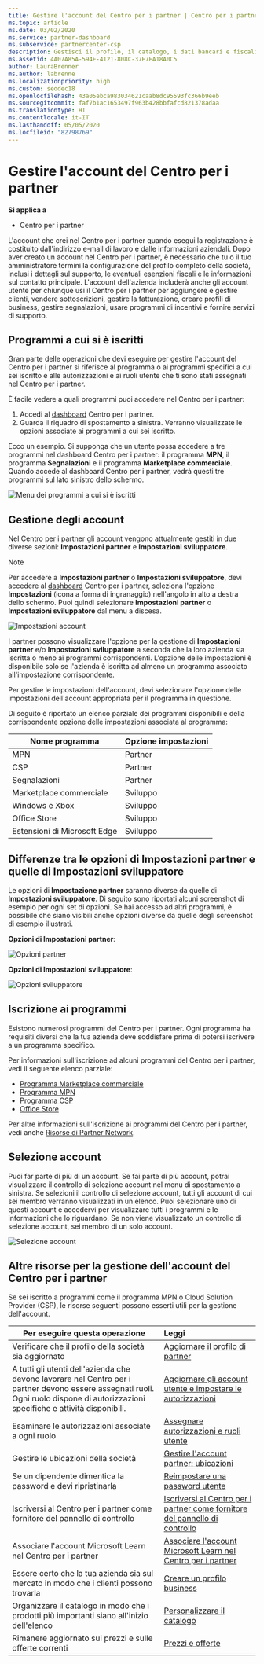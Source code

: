 ```yaml
---
title: Gestire l'account del Centro per i partner | Centro per i partner
ms.topic: article
ms.date: 03/02/2020
ms.service: partner-dashboard
ms.subservice: partnercenter-csp
description: Gestisci il profilo, il catalogo, i dati bancari e fiscali, i ruoli e le autorizzazioni della tua azienda e altro ancora nel Centro per i partner.
ms.assetid: 4A07A85A-594E-4121-808C-37E7FA18A0C5
author: LauraBrenner
ms.author: labrenne
ms.localizationpriority: high
ms.custom: seodec18
ms.openlocfilehash: 43a05ebca983034621caab8dc95593fc366b9eeb
ms.sourcegitcommit: faf7b1ac1653497f963b428bbfafcd821378adaa
ms.translationtype: HT
ms.contentlocale: it-IT
ms.lasthandoff: 05/05/2020
ms.locfileid: "82798769"
---
```

# <a name="manage-your-partner-center-account"></a>Gestire l'account del Centro per i partner

**Si applica a**

- Centro per i partner

L'account che crei nel Centro per i partner quando esegui la registrazione è costituito dall'indirizzo e-mail di lavoro e dalle informazioni aziendali. Dopo aver creato un account nel Centro per i partner, è necessario che tu o il tuo amministratore termini la configurazione del profilo completo della società, inclusi i dettagli sul supporto, le eventuali esenzioni fiscali e le informazioni sul contatto principale. L'account dell'azienda includerà anche gli account utente per chiunque usi il Centro per i partner per aggiungere e gestire clienti, vendere sottoscrizioni, gestire la fatturazione, creare profili di business, gestire segnalazioni, usare programmi di incentivi e fornire servizi di supporto.

## <a name="programs-in-which-you-are-enrolled"></a>Programmi a cui si è iscritti

Gran parte delle operazioni che devi eseguire per gestire l'account del Centro per i partner si riferisce al programma o ai programmi specifici a cui sei iscritto e alle autorizzazioni e ai ruoli utente che ti sono stati assegnati nel Centro per i partner.

È facile vedere a quali programmi puoi accedere nel Centro per i partner:

1. Accedi al [dashboard](https://partner.microsoft.com/dashboard) Centro per i partner.
2. Guarda il riquadro di spostamento a sinistra. Verranno visualizzate le opzioni associate ai programmi a cui sei iscritto.

Ecco un esempio. Si supponga che un utente possa accedere a tre programmi nel dashboard Centro per i partner: il programma **MPN**, il programma **Segnalazioni** e il programma **Marketplace commerciale**. Quando accede al dashboard Centro per i partner, vedrà questi tre programmi sul lato sinistro dello schermo.

![Menu dei programmi a cui si è iscritti](images/accountsettings/programs-enrolled-left-nav.png)

## <a name="account-management"></a>Gestione degli account

Nel Centro per i partner gli account vengono attualmente gestiti in due diverse sezioni: **Impostazioni partner** e **Impostazioni sviluppatore**.

>[!NOTE]
>Per accedere a **Impostazioni partner** o **Impostazioni sviluppatore**, devi accedere al [dashboard](https://partner.microsoft.com/dashboard) Centro per i partner, seleziona l'opzione **Impostazioni** (icona a forma di ingranaggio) nell'angolo in alto a destra dello schermo. Puoi quindi selezionare **Impostazioni partner** o **Impostazioni sviluppatore** dal menu a discesa.

![Impostazioni account](images/accountsettings/account1.png)

I partner possono visualizzare l'opzione per la gestione di **Impostazioni partner** e/o **Impostazioni sviluppatore** a seconda che la loro azienda sia iscritta o meno ai programmi corrispondenti. L'opzione delle impostazioni è disponibile solo se l'azienda è iscritta ad almeno un programma associato all'impostazione corrispondente.

Per gestire le impostazioni dell'account, devi selezionare l'opzione delle impostazioni dell'account appropriata per il programma in questione.  

Di seguito è riportato un elenco parziale dei programmi disponibili e della corrispondente opzione delle impostazioni associata al programma:

|**Nome programma**   |**Opzione impostazioni** |
|---------------------|:-----------------------|
|MPN   |Partner|
|CSP    |Partner|
|Segnalazioni   |Partner|
|Marketplace commerciale|Sviluppo|
|Windows e Xbox|Sviluppo|
|Office Store|Sviluppo|
|Estensioni di Microsoft Edge|Sviluppo|

## <a name="the-differences-in-partner-and-developer-settings-options"></a>Differenze tra le opzioni di Impostazioni partner e quelle di Impostazioni sviluppatore

Le opzioni di **Impostazione partner** saranno diverse da quelle di **Impostazioni sviluppatore**. Di seguito sono riportati alcuni screenshot di esempio per ogni set di opzioni. Se hai accesso ad altri programmi, è possibile che siano visibili anche opzioni diverse da quelle degli screenshot di esempio illustrati.

**Opzioni di Impostazioni partner**:

![Opzioni partner](images/accountsettings/partneroptions.png)

**Opzioni di Impostazioni sviluppatore**:

![Opzioni sviluppatore](images/accountsettings/devoptions.png)

## <a name="enrolling-in-programs"></a>Iscrizione ai programmi

Esistono numerosi programmi del Centro per i partner. Ogni programma ha requisiti diversi che la tua azienda deve soddisfare prima di potersi iscrivere a un programma specifico.

Per informazioni sull'iscrizione ad alcuni programmi del Centro per i partner, vedi il seguente elenco parziale:

- [Programma Marketplace commerciale](https://docs.microsoft.com/azure/marketplace/partner-center-portal/create-account)
- [Programma MPN](https://support.microsoft.com/help/4500026/enroll-and-subscribe-to-your-microsoft-partner-network-membership-in-p?tpqid=100-000012)
- [Programma CSP](https://docs.microsoft.com/partner-center/enrolling-in-the-csp-program)
- [Office Store](https://partner.microsoft.com/dashboard/account/v3/enrollment/introduction/office)

Per altre informazioni sull'iscrizione ai programmi del Centro per i partner, vedi anche [Risorse di Partner Network](https://partner.microsoft.com/).

## <a name="the-account-picker"></a>Selezione account

Puoi far parte di più di un account. Se fai parte di più account, potrai visualizzare il controllo di selezione account nel menu di spostamento a sinistra. Se selezioni il controllo di selezione account, tutti gli account di cui sei membro verranno visualizzati in un elenco. Puoi selezionare uno di questi account e accedervi per visualizzare tutti i programmi e le informazioni che lo riguardano. Se non viene visualizzato un controllo di selezione account, sei membro di un solo account.

![Selezione account](images/accountsettings/accountpicker.png)

## <a name="other-resources-to-help-you-manage-your-partner-center-account"></a>Altre risorse per la gestione dell'account del Centro per i partner

Se sei iscritto a programmi come il programma MPN o Cloud Solution Provider (CSP), le risorse seguenti possono esserti utili per la gestione dell'account.

|**Per eseguire questa operazione**   |**Leggi**   |
|-----------------------|:-----------------------|
|Verificare che il profilo della società sia aggiornato   |[Aggiornare il profilo di partner](update-your-partner-profile.md)|
|A tutti gli utenti dell'azienda che devono lavorare nel Centro per i partner devono essere assegnati ruoli. Ogni ruolo dispone di autorizzazioni specifiche e attività disponibili.|[Aggiornare gli account utente e impostare le autorizzazioni](create-user-accounts-and-set-permissions.md)|
|Esaminare le autorizzazioni associate a ogni ruolo|[Assegnare autorizzazioni e ruoli utente](permissions-overview.md)
|Gestire le ubicazioni della società|[Gestire l'account partner: ubicazioni](manage-locations.md)
|Se un dipendente dimentica la password e devi ripristinarla  |[Reimpostare una password utente](reset-a-user-password.md)|
|Iscriversi al Centro per i partner come fornitore del pannello di controllo|[Iscriversi al Centro per i partner come fornitore del pannello di controllo](enroll-as-cpv.md)|
|Associare l'account Microsoft Learn nel Centro per i partner|[Associare l'account Microsoft Learn nel Centro per i partner](ms-learn-associate.md)|
|Essere certo che la tua azienda sia sul mercato in modo che i clienti possono trovarla   |[Creare un profilo business](create-a-marketing-profile.md)|
|Organizzare il catalogo in modo che i prodotti più importanti siano all'inizio dell'elenco   |[Personalizzare il catalogo](customize-the-catalog.md)|
|Rimanere aggiornato sui prezzi e sulle offerte correnti   |[Prezzi e offerte](pricing-and-offers.md)|